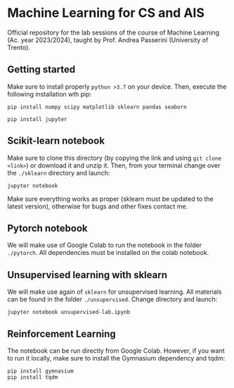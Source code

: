 # Machine Learning for CS and AIS
Official repository for the lab sessions of the course of Machine Learning (Ac. year 2023/2024), taught by Prof. Andrea Passerini (University of Trento).

## Getting started

Make sure to install properly ``python >3.7`` on your device. Then, execute the following installation wth pip:

```
pip install numpy scipy matplotlib sklearn pandas seaborn
```
```
pip install jupyter
```

## Scikit-learn notebook

Make sure to clone this directory (by copying the link and using ``git clone <link>``) or download it and unzip it. Then, from your terminal change over the ``./sklearn`` directory and launch:

```
jupyter notebook
```

Make sure everything works as proper (sklearn must be updated to the latest version), otherwise for bugs and other fixes contact me.

## Pytorch notebook

We will make use of Google Colab to run the notebook in the folder ``./pytorch``. All dependencies must be installed on the colab notebook.

## Unsupervised learning with sklearn

We will make use again of `sklearn` for unsupervised learning. All materials can be found in the folder `./unsupervised`. Change directory and launch:

```
jupyter notebook unsupervised-lab.ipynb
```

## Reinforcement Learning
The notebook can be run directly from Google Colab. However, if you want to run it locally, make sure to install the Gymnasium dependency and tqdm:
```
pip install gymnasium
pip install tqdm
```
